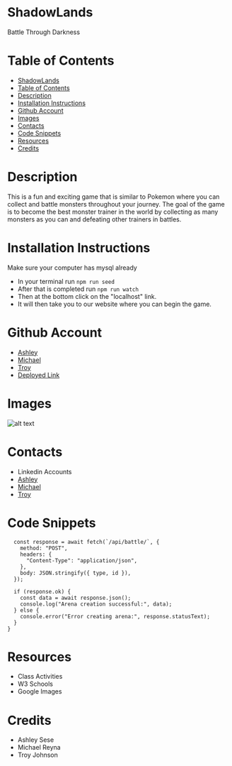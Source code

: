 # ShadowLands
Battle Through Darkness


# Table of Contents
- [ShadowLands](#shadowlands)
- [Table of Contents](#table-of-contents)
- [Description](#description)
- [Installation Instructions](#installation-instructions)
- [Github Account](#github-account)
- [Images](#images)
- [Contacts](#contacts)
- [Code Snippets](#code-snippets)
- [Resources](#resources)
- [Credits](#credits)


# Description
This is a fun and exciting game that is similar to Pokemon where you can collect and battle monsters throughout your journey. The goal of the game is to become the best monster trainer in the world by collecting as many monsters as you can and defeating other trainers in battles.

# Installation Instructions
Make sure your computer has mysql already
- In your terminal run `npm run seed`
- After that is completed run `npm run watch`
- Then at the bottom click on the "localhost" link.
- It will then take you to our website where you can begin the game.

# Github Account
- [Ashley](https://github.com/ashrean)
- [Michael](https://github.com/michaelreyna25)
- [Troy](https://github.com/troynj)
- [Deployed Link]()

# Images
![alt text]()

# Contacts
- Linkedin Accounts
- [Ashley](https://www.linkedin.com/in/ashleyrean/)
- [Michael](https://www.linkedin.com/in/michael-reyna-35b597245/)
- [Troy](https://www.linkedin.com/in/troy-johnson-abb5a625a/)

# Code Snippets
``` async function createBattle(type, id) {
  const response = await fetch(`/api/battle/`, {
    method: "POST",
    headers: {
      "Content-Type": "application/json",
    },
    body: JSON.stringify({ type, id }),
  });

  if (response.ok) {
    const data = await response.json();
    console.log("Arena creation successful:", data);
  } else {
    console.error("Error creating arena:", response.statusText);
  }
}
```
# Resources
- Class Activities
- W3 Schools
- Google Images

# Credits
- Ashley Sese
- Michael Reyna
- Troy Johnson
